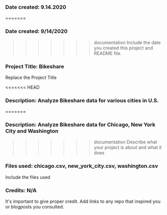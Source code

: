 
### Date created: 9.14.2020
=======

### Date created: 9/14/2020
>>>>>>> documentation
Include the date you created this project and README file.

### Project Title: Bikeshare
Replace the Project Title

<<<<<<< HEAD
### Description: Analyze Bikeshare data for various cities in U.S.
=======
### Description: Analyze Bikeshare data for Chicago, New York City and Washington
>>>>>>> documentation
Describe what your project is about and what it does

### Files used: chicago.csv, new_york_city.csv, washington.csv
Include the files used

### Credits: N/A
It's important to give proper credit. Add links to any repo that inspired you or blogposts you consulted.

